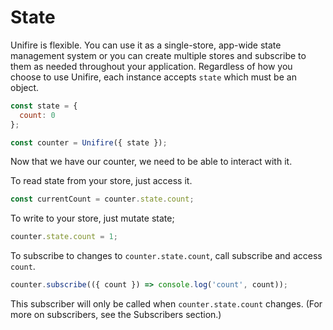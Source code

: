 # State

Unifire is flexible. You can use it as a single-store, app-wide state management system or you can create multiple stores and subscribe to them as needed throughout your application. Regardless of how you choose to use Unifire, each instance accepts `state` which must be an object.

```js
const state = {
  count: 0
};

const counter = Unifire({ state });
```

Now that we have our counter, we need to be able to interact with it.

To read state from your store, just access it.
```js
const currentCount = counter.state.count;
```

To write to your store, just mutate state;

```js
counter.state.count = 1;
```

To subscribe to changes to `counter.state.count`, call subscribe and access `count`.
```js
counter.subscribe(({ count }) => console.log('count', count));
```
This subscriber will only be called when `counter.state.count` changes. (For more on subscribers, see the Subscribers section.)
